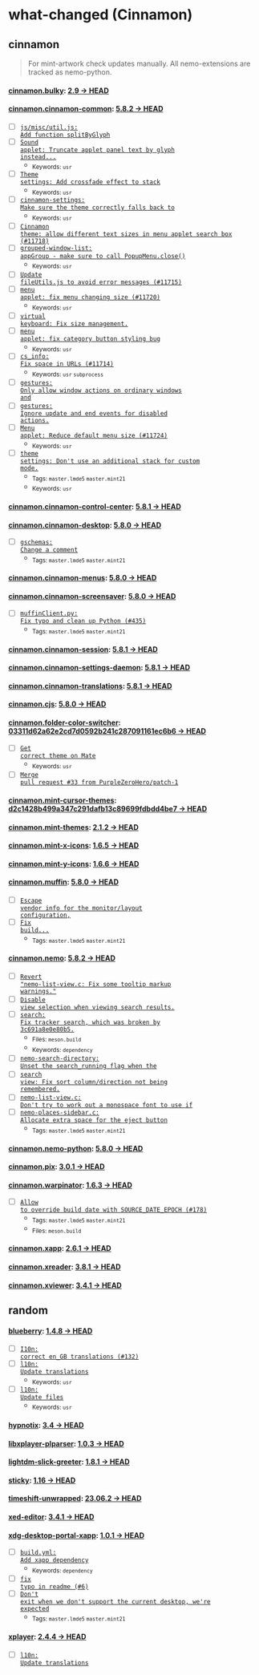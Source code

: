 # what-changed (Cinnamon)
## cinnamon
> For mint-artwork check updates manually. All nemo-extensions are tracked as nemo-python.

#### [cinnamon.bulky](https://github.com/linuxmint/bulky): [2.9 → HEAD](https://github.com/linuxmint/bulky/compare/2.9...HEAD)


#### [cinnamon.cinnamon-common](https://github.com/linuxmint/cinnamon): [5.8.2 → HEAD](https://github.com/linuxmint/cinnamon/compare/5.8.2...HEAD)

- [ ] [<code>js/misc/util.js: Add function splitByGlyph</code>](https://github.com/linuxmint/cinnamon/commit/1700845bbdbc8e189eefff0e2d8f047326506cb0)
- [ ] [<code>Sound applet: Truncate applet panel text by glyph instead...</code>](https://github.com/linuxmint/cinnamon/commit/7e4d0be4b8232e5721db644c29ed50a87580887e)
  - <sub>Keywords: <code>usr</code></sub>
- [ ] [<code>Theme settings: Add crossfade effect to stack</code>](https://github.com/linuxmint/cinnamon/commit/54f769e2f92b6fb897bd54d9ae7123177a37e57c)
  - <sub>Keywords: <code>usr</code></sub>
- [ ] [<code>cinnamon-settings: Make sure the theme correctly falls back to</code>](https://github.com/linuxmint/cinnamon/commit/65149edc647c0490c7de1f54bd6f68e21fee46cc)
  - <sub>Keywords: <code>usr</code></sub>
- [ ] [<code>Cinnamon theme: allow different text sizes in menu applet search box (#11718)</code>](https://github.com/linuxmint/cinnamon/commit/cea80b6465edca1d8a788fd60ff1ebb5d15fd062)
- [ ] [<code>grouped-window-list: appGroup - make sure to call PopupMenu.close()</code>](https://github.com/linuxmint/cinnamon/commit/7f86417b9f80815218e4017c1cdd69dc2456e8db)
  - <sub>Keywords: <code>usr</code></sub>
- [ ] [<code>Update fileUtils.js to avoid error messages (#11715)</code>](https://github.com/linuxmint/cinnamon/commit/127e3c50761d8951f3ac491998b82e9efb236ebd)
- [ ] [<code>menu applet: fix menu changing size (#11720)</code>](https://github.com/linuxmint/cinnamon/commit/5a97bfc8ce9213f73054c3b570cdd1ecabd3df3c)
  - <sub>Keywords: <code>usr</code></sub>
- [ ] [<code>virtual keyboard: Fix size management.</code>](https://github.com/linuxmint/cinnamon/commit/9b4bc847385e8c56ba227e81e34e9407edf40032)
- [ ] [<code>menu applet: fix category button styling bug</code>](https://github.com/linuxmint/cinnamon/commit/380a660310a5e9014f262fb915eb33315b1c577b)
  - <sub>Keywords: <code>usr</code></sub>
- [ ] [<code>cs_info: Fix space in URLs (#11714)</code>](https://github.com/linuxmint/cinnamon/commit/0c57f0243d2afa0236dfa5a98b49e6b418ab9991)
  - <sub>Keywords: <code>usr</code> <code>subprocess</code></sub>
- [ ] [<code>gestures: Only allow window actions on ordinary windows and</code>](https://github.com/linuxmint/cinnamon/commit/e2b5f172b19ba70a4b3544d1ad344bc3af98dd74)
- [ ] [<code>gestures: Ignore update and end events for disabled actions.</code>](https://github.com/linuxmint/cinnamon/commit/98ea9adba1c98d49a455fa94961ffed487768c97)
- [ ] [<code>Menu applet: Reduce default menu size (#11724)</code>](https://github.com/linuxmint/cinnamon/commit/961a77e5c8e9810ea343144e9a0a15d06abe1ffd)
  - <sub>Keywords: <code>usr</code></sub>
- [ ] [<code>theme settings: Don't use an additional stack for custom mode.</code>](https://github.com/linuxmint/cinnamon/commit/4411bfe2937b14653999071f3cd84b088d53a95a)
  - <sub>Tags: <code>master.lmde5</code> <code>master.mint21</code></sub>
  - <sub>Keywords: <code>usr</code></sub>

#### [cinnamon.cinnamon-control-center](https://github.com/linuxmint/cinnamon-control-center): [5.8.1 → HEAD](https://github.com/linuxmint/cinnamon-control-center/compare/5.8.1...HEAD)


#### [cinnamon.cinnamon-desktop](https://github.com/linuxmint/cinnamon-desktop): [5.8.0 → HEAD](https://github.com/linuxmint/cinnamon-desktop/compare/5.8.0...HEAD)

- [ ] [<code>gschemas: Change a comment</code>](https://github.com/linuxmint/cinnamon-desktop/commit/3486cb0f0904b07836692682659ba73413389824)
  - <sub>Tags: <code>master.lmde5</code> <code>master.mint21</code></sub>

#### [cinnamon.cinnamon-menus](https://github.com/linuxmint/cinnamon-menus): [5.8.0 → HEAD](https://github.com/linuxmint/cinnamon-menus/compare/5.8.0...HEAD)


#### [cinnamon.cinnamon-screensaver](https://github.com/linuxmint/cinnamon-screensaver): [5.8.0 → HEAD](https://github.com/linuxmint/cinnamon-screensaver/compare/5.8.0...HEAD)

- [ ] [<code>muffinClient.py: Fix typo and clean up Python (#435)</code>](https://github.com/linuxmint/cinnamon-screensaver/commit/84cf44a694b51c39418441af357f95fa3fe7d0a3)
  - <sub>Tags: <code>master.lmde5</code> <code>master.mint21</code></sub>

#### [cinnamon.cinnamon-session](https://github.com/linuxmint/cinnamon-session): [5.8.1 → HEAD](https://github.com/linuxmint/cinnamon-session/compare/5.8.1...HEAD)


#### [cinnamon.cinnamon-settings-daemon](https://github.com/linuxmint/cinnamon-settings-daemon): [5.8.1 → HEAD](https://github.com/linuxmint/cinnamon-settings-daemon/compare/5.8.1...HEAD)


#### [cinnamon.cinnamon-translations](https://github.com/linuxmint/cinnamon-translations): [5.8.1 → HEAD](https://github.com/linuxmint/cinnamon-translations/compare/5.8.1...HEAD)


#### [cinnamon.cjs](https://github.com/linuxmint/cjs): [5.8.0 → HEAD](https://github.com/linuxmint/cjs/compare/5.8.0...HEAD)


#### [cinnamon.folder-color-switcher](https://github.com/linuxmint/folder-color-switcher): [03311d62a62e2cd7d0592b241c287091161ec6b6 → HEAD](https://github.com/linuxmint/folder-color-switcher/compare/03311d62a62e2cd7d0592b241c287091161ec6b6...HEAD)

- [ ] [<code>Get correct theme on Mate</code>](https://github.com/linuxmint/folder-color-switcher/commit/a19a5345dadcae2aa1f3d1383e7bcbd3c95c9be4)
  - <sub>Keywords: <code>usr</code></sub>
- [ ] [<code>Merge pull request #33 from PurpleZeroHero/patch-1</code>](https://github.com/linuxmint/folder-color-switcher/commit/d3b417961fa166313b6dab7e44bc7ad99239e55b)

#### [cinnamon.mint-cursor-themes](https://github.com/linuxmint/mint-cursor-themes): [d2c1428b499a347c291dafb13c89699fdbdd4be7 → HEAD](https://github.com/linuxmint/mint-cursor-themes/compare/d2c1428b499a347c291dafb13c89699fdbdd4be7...HEAD)


#### [cinnamon.mint-themes](https://github.com/linuxmint/mint-themes): [2.1.2 → HEAD](https://github.com/linuxmint/mint-themes/compare/2.1.2...HEAD)


#### [cinnamon.mint-x-icons](https://github.com/linuxmint/mint-x-icons): [1.6.5 → HEAD](https://github.com/linuxmint/mint-x-icons/compare/1.6.5...HEAD)


#### [cinnamon.mint-y-icons](https://github.com/linuxmint/mint-y-icons): [1.6.6 → HEAD](https://github.com/linuxmint/mint-y-icons/compare/1.6.6...HEAD)


#### [cinnamon.muffin](https://github.com/linuxmint/muffin): [5.8.0 → HEAD](https://github.com/linuxmint/muffin/compare/5.8.0...HEAD)

- [ ] [<code>Escape vendor info for the monitor/layout configuration,</code>](https://github.com/linuxmint/muffin/commit/917f13cf8b25d354cf9f69ad7df435f6329ad7a3)
- [ ] [<code>Fix build...</code>](https://github.com/linuxmint/muffin/commit/acc95d2b3219b7973628240461073510fbed4ac1)
  - <sub>Tags: <code>master.lmde5</code> <code>master.mint21</code></sub>

#### [cinnamon.nemo](https://github.com/linuxmint/nemo): [5.8.2 → HEAD](https://github.com/linuxmint/nemo/compare/5.8.2...HEAD)

- [ ] [<code>Revert "nemo-list-view.c: Fix some tooltip markup warnings."</code>](https://github.com/linuxmint/nemo/commit/c39f0f2d1b93c42ab168dcc8c645910816221e48)
- [ ] [<code>Disable view selection when viewing search results.</code>](https://github.com/linuxmint/nemo/commit/dfb5375532ab1a0e441f98e427ca446051ee81b9)
- [ ] [<code>search: Fix tracker search, which was broken by 3c691a8e0e80b5.</code>](https://github.com/linuxmint/nemo/commit/b03e84191b4256d12b14bbbb5d7d6d9b78dc164f)
  - <sub>Files: <code>meson.build</code></sub>
  - <sub>Keywords: <code>dependency</code></sub>
- [ ] [<code>nemo-search-directory: Unset the search_running flag when the</code>](https://github.com/linuxmint/nemo/commit/fc1a807f2ffe45c71f80fffeed0b92f21f4cc3d2)
- [ ] [<code>search view: Fix sort column/direction not being remembered.</code>](https://github.com/linuxmint/nemo/commit/9f2db6a0efb3d26351b07089974e2923d8639121)
- [ ] [<code>nemo-list-view.c: Don't try to work out a monospace font to use if</code>](https://github.com/linuxmint/nemo/commit/478d688fe200a600edcb39f5d53cdfd71f908326)
- [ ] [<code>nemo-places-sidebar.c: Allocate extra space for the eject button</code>](https://github.com/linuxmint/nemo/commit/69455d459b4c3301e68d035b2ec82ea4d451f243)
  - <sub>Tags: <code>master.lmde5</code> <code>master.mint21</code></sub>

#### [cinnamon.nemo-python](https://github.com/linuxmint/nemo-extensions): [5.8.0 → HEAD](https://github.com/linuxmint/nemo-extensions/compare/5.8.0...HEAD)


#### [cinnamon.pix](https://github.com/linuxmint/pix): [3.0.1 → HEAD](https://github.com/linuxmint/pix/compare/3.0.1...HEAD)


#### [cinnamon.warpinator](https://github.com/linuxmint/warpinator): [1.6.3 → HEAD](https://github.com/linuxmint/warpinator/compare/1.6.3...HEAD)

- [ ] [<code>Allow to override build date with SOURCE_DATE_EPOCH (#178)</code>](https://github.com/linuxmint/warpinator/commit/22c8b39dc1df6241be1b0175099477cbcc0dd80e)
  - <sub>Tags: <code>master.lmde5</code> <code>master.mint21</code></sub>
  - <sub>Files: <code>meson.build</code></sub>

#### [cinnamon.xapp](https://github.com/linuxmint/xapp): [2.6.1 → HEAD](https://github.com/linuxmint/xapp/compare/2.6.1...HEAD)


#### [cinnamon.xreader](https://github.com/linuxmint/xreader): [3.8.1 → HEAD](https://github.com/linuxmint/xreader/compare/3.8.1...HEAD)


#### [cinnamon.xviewer](https://github.com/linuxmint/xviewer): [3.4.1 → HEAD](https://github.com/linuxmint/xviewer/compare/3.4.1...HEAD)

## random

#### [blueberry](https://github.com/linuxmint/blueberry): [1.4.8 → HEAD](https://github.com/linuxmint/blueberry/compare/1.4.8...HEAD)

- [ ] [<code>I10n: correct en_GB translations (#132)</code>](https://github.com/linuxmint/blueberry/commit/26e5e1368ddf8a37d71825055638b96d3e3bd823)
- [ ] [<code>l10n: Update translations</code>](https://github.com/linuxmint/blueberry/commit/18337ce002b94a6337b495e507166228c9c23eea)
  - <sub>Keywords: <code>usr</code></sub>
- [ ] [<code>l10n: Update files</code>](https://github.com/linuxmint/blueberry/commit/dc93fb9fb015a9dbb02560b2f7e811ca5b01ebfc)
  - <sub>Keywords: <code>usr</code></sub>

#### [hypnotix](https://github.com/linuxmint/hypnotix): [3.4 → HEAD](https://github.com/linuxmint/hypnotix/compare/3.4...HEAD)


#### [libxplayer-plparser](https://github.com/linuxmint/xplayer-plparser): [1.0.3 → HEAD](https://github.com/linuxmint/xplayer-plparser/compare/1.0.3...HEAD)


#### [lightdm-slick-greeter](https://github.com/linuxmint/slick-greeter): [1.8.1 → HEAD](https://github.com/linuxmint/slick-greeter/compare/1.8.1...HEAD)


#### [sticky](https://github.com/linuxmint/sticky): [1.16 → HEAD](https://github.com/linuxmint/sticky/compare/1.16...HEAD)


#### [timeshift-unwrapped](https://github.com/linuxmint/timeshift): [23.06.2 → HEAD](https://github.com/linuxmint/timeshift/compare/23.06.2...HEAD)


#### [xed-editor](https://github.com/linuxmint/xed): [3.4.1 → HEAD](https://github.com/linuxmint/xed/compare/3.4.1...HEAD)


#### [xdg-desktop-portal-xapp](https://github.com/linuxmint/xdg-desktop-portal-xapp): [1.0.1 → HEAD](https://github.com/linuxmint/xdg-desktop-portal-xapp/compare/1.0.1...HEAD)

- [ ] [<code>build.yml: Add xapp dependency</code>](https://github.com/linuxmint/xdg-desktop-portal-xapp/commit/630f55ba1bb6b6d3cff65bf619af8315b6684ef4)
  - <sub>Keywords: <code>dependency</code></sub>
- [ ] [<code>fix typo in readme (#6)</code>](https://github.com/linuxmint/xdg-desktop-portal-xapp/commit/704344bd257a9d0d46c02d5511f6aa3aacd7053c)
- [ ] [<code>Don't exit when we don't support the current desktop, we're expected</code>](https://github.com/linuxmint/xdg-desktop-portal-xapp/commit/86a1cb27eff487f6245319e850c1c560a8ba33ed)
  - <sub>Tags: <code>master.lmde5</code> <code>master.mint21</code></sub>

#### [xplayer](https://github.com/linuxmint/xplayer): [2.4.4 → HEAD](https://github.com/linuxmint/xplayer/compare/2.4.4...HEAD)

- [ ] [<code>l10n: Update translations</code>](https://github.com/linuxmint/xplayer/commit/cb4fb8552dcc49f0ff7e4a53b968a639cf7b3564)
